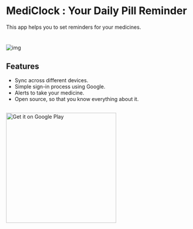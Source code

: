 # MediClock : Your Daily Pill Reminder
This app helps you to set reminders for your medicines.
#
![img](https://i.ibb.co/PZcYhQR/Banner.png)
## Features
- Sync across different devices.
- Simple sign-in process using Google.
- Alerts to take your medicine.
- Open source, so that you know everything about it.
##
<a href='https://play.google.com/store/apps/details?id=com.satyajitghosh.mediclock&pcampaignid=pcampaignidMKT-Other-global-all-co-prtnr-py-PartBadge-Mar2515-1'><img alt='Get it on Google Play' src='https://play.google.com/intl/en_us/badges/static/images/badges/en_badge_web_generic.png' width=300px/></a>
